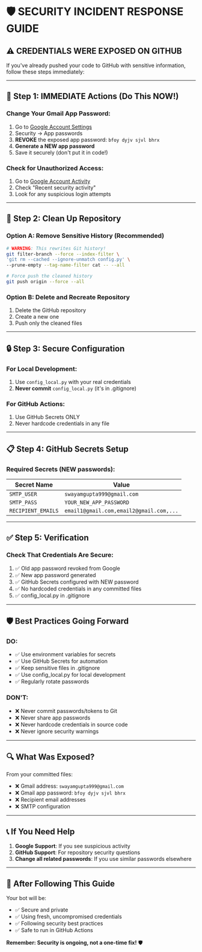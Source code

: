 # 🛡️ SECURITY INCIDENT RESPONSE GUIDE

## ⚠️ **CREDENTIALS WERE EXPOSED ON GITHUB**

If you've already pushed your code to GitHub with sensitive information, follow these steps immediately:

---

## 🚨 **Step 1: IMMEDIATE Actions (Do This NOW!)**

### **Change Your Gmail App Password:**

1. Go to [Google Account Settings](https://myaccount.google.com/)
2. Security → App passwords
3. **REVOKE** the exposed app password: `bfoy dyjv sjvl bhrx`
4. **Generate a NEW app password**
5. Save it securely (don't put it in code!)

### **Check for Unauthorized Access:**

1. Go to [Google Account Activity](https://myaccount.google.com/security)
2. Check "Recent security activity"
3. Look for any suspicious login attempts

---

## 🧹 **Step 2: Clean Up Repository**

### **Option A: Remove Sensitive History (Recommended)**

```bash
# WARNING: This rewrites Git history!
git filter-branch --force --index-filter \
'git rm --cached --ignore-unmatch config.py' \
--prune-empty --tag-name-filter cat -- --all

# Force push the cleaned history
git push origin --force --all
```

### **Option B: Delete and Recreate Repository**

1. Delete the GitHub repository
2. Create a new one
3. Push only the cleaned files

---

## 🔒 **Step 3: Secure Configuration**

### **For Local Development:**

1. Use `config_local.py` with your real credentials
2. **Never commit** `config_local.py` (it's in .gitignore)

### **For GitHub Actions:**

1. Use GitHub Secrets ONLY
2. Never hardcode credentials in any file

---

## 📋 **Step 4: GitHub Secrets Setup**

### **Required Secrets (NEW passwords):**

| Secret Name        | Value                                   |
| ------------------ | --------------------------------------- |
| `SMTP_USER`        | `swayamgupta999@gmail.com`              |
| `SMTP_PASS`        | `YOUR_NEW_APP_PASSWORD`                 |
| `RECIPIENT_EMAILS` | `email1@gmail.com,email2@gmail.com,...` |

---

## ✅ **Step 5: Verification**

### **Check That Credentials Are Secure:**

1. ✅ Old app password revoked from Google
2. ✅ New app password generated
3. ✅ GitHub Secrets configured with NEW password
4. ✅ No hardcoded credentials in any committed files
5. ✅ config_local.py in .gitignore

---

## 🛡️ **Best Practices Going Forward**

### **DO:**

- ✅ Use environment variables for secrets
- ✅ Use GitHub Secrets for automation
- ✅ Keep sensitive files in .gitignore
- ✅ Use config_local.py for local development
- ✅ Regularly rotate passwords

### **DON'T:**

- ❌ Never commit passwords/tokens to Git
- ❌ Never share app passwords
- ❌ Never hardcode credentials in source code
- ❌ Never ignore security warnings

---

## 🔍 **What Was Exposed?**

From your committed files:

- ❌ Gmail address: `swayamgupta999@gmail.com`
- ❌ Gmail app password: `bfoy dyjv sjvl bhrx`
- ❌ Recipient email addresses
- ❌ SMTP configuration

---

## 📞 **If You Need Help**

1. **Google Support**: If you see suspicious activity
2. **GitHub Support**: For repository security questions
3. **Change all related passwords**: If you use similar passwords elsewhere

---

## 🎯 **After Following This Guide**

Your bot will be:

- ✅ Secure and private
- ✅ Using fresh, uncompromised credentials
- ✅ Following security best practices
- ✅ Safe to run in GitHub Actions

**Remember: Security is ongoing, not a one-time fix!** 🛡️
